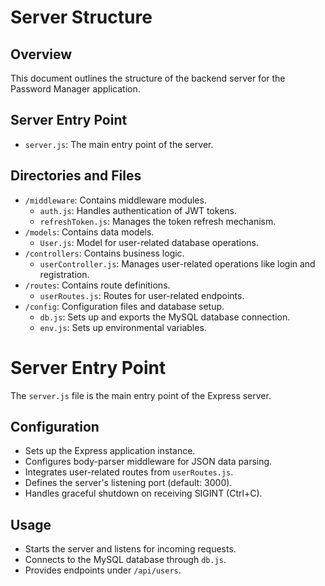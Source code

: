 # Server Structure

## Overview
This document outlines the structure of the backend server for the Password Manager application.

## Server Entry Point
- `server.js`: The main entry point of the server.

## Directories and Files
- `/middleware`: Contains middleware modules.
  - `auth.js`: Handles authentication of JWT tokens.
  - `refreshToken.js`: Manages the token refresh mechanism.
- `/models`: Contains data models.
  - `User.js`: Model for user-related database operations.
- `/controllers`: Contains business logic.
  - `userController.js`: Manages user-related operations like login and registration.
- `/routes`: Contains route definitions.
  - `userRoutes.js`: Routes for user-related endpoints.
- `/config`: Configuration files and database setup.
  - `db.js`: Sets up and exports the MySQL database connection.
  - `env.js`: Sets up environmental variables.


# Server Entry Point

The `server.js` file is the main entry point of the Express server.

## Configuration

- Sets up the Express application instance.
- Configures body-parser middleware for JSON data parsing.
- Integrates user-related routes from `userRoutes.js`.
- Defines the server's listening port (default: 3000).
- Handles graceful shutdown on receiving SIGINT (Ctrl+C).

## Usage

- Starts the server and listens for incoming requests.
- Connects to the MySQL database through `db.js`.
- Provides endpoints under `/api/users`.

